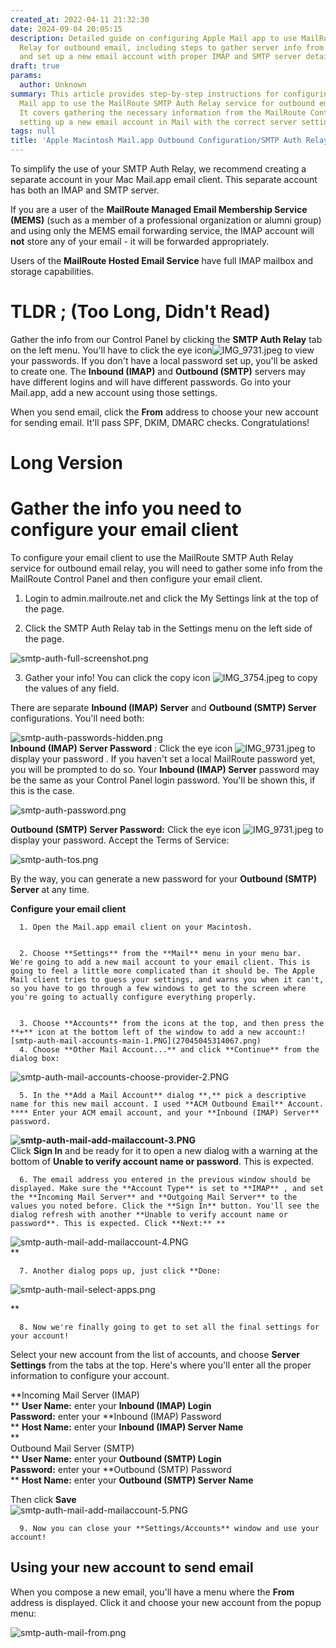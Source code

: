 ```yaml
---
created_at: 2022-04-11 21:32:30
date: 2024-09-04 20:05:15
description: Detailed guide on configuring Apple Mail app to use MailRoute SMTP Auth
  Relay for outbound email, including steps to gather server info from Control Panel
  and set up a new email account with proper IMAP and SMTP server details.
draft: true
params:
  author: Unknown
summary: This article provides step-by-step instructions for configuring the Apple
  Mail app to use the MailRoute SMTP Auth Relay service for outbound email relay.
  It covers gathering the necessary information from the MailRoute Control Panel and
  setting up a new email account in Mail with the correct server settings.
tags: null
title: 'Apple Macintosh Mail.app Outbound Configuration/SMTP Auth Relay '
---
```



  
To simplify the use of your SMTP Auth Relay, we recommend creating a separate
account in your Mac Mail.app email client. This separate account has both an
IMAP and SMTP server.  
  
If you are a user of the **MailRoute Managed Email Membership Service (MEMS)**
(such as a member of a professional organization or alumni group) and using
only the MEMS email forwarding service, the IMAP account will **not** store
any of your email - it will be forwarded appropriately.  
  
Users of the **MailRoute Hosted Email Service** have full IMAP mailbox and
storage capabilities.

#  **TLDR** **;** **(Too Long, Didn't Read)**

Gather the info from our Control Panel by clicking the **SMTP Auth Relay** tab
on the left menu. You'll have to click the eye
icon![IMG_9731.jpeg](23490085152915.jpeg) to view your passwords. If you don't
have a local password set up, you'll be asked to create one. The **Inbound
(IMAP)** and **Outbound (SMTP)** servers may have different logins and will
have different passwords. Go into your Mail.app, add a new account using those
settings.

When you send email, click the **From** address to choose your new account for
sending email. It'll pass SPF, DKIM, DMARC checks. Congratulations!

# **Long Version**

# Gather the info you need to configure your email client

To configure your email client to use the MailRoute SMTP Auth Relay service
for outbound email relay, you will need to gather some info from the MailRoute
Control Panel and then configure your email client.

  1. Login to admin.mailroute.net and click the My Settings link at the top of the page.  
  

  2. Click the SMTP Auth Relay tab in the Settings menu on the left side of the page.   
  
![smtp-auth-full-screenshot.png](27024643009939.png)  
  

  3. Gather your info! You can click the copy icon ![IMG_3754.jpeg](23490046731923.jpeg) to copy the values of any field.  
  
There are separate **Inbound (IMAP) Server** and **Outbound (SMTP) Server**
configurations. You'll need both:  
  
![smtp-auth-passwords-hidden.png](27045061038355.png)  
 **Inbound (IMAP) Server Password** : Click the eye icon
![IMG_9731.jpeg](23490085152915.jpeg) to display your password . If you
haven't set a local MailRoute password yet, you will be prompted to do so.
Your **Inbound (IMAP) Server** password may be the same as your Control Panel
login password. You'll be shown this, if this is the case.  
  
![smtp-auth-password.png](27045045287699.png)  
  
 **Outbound (SMTP) Server Password:** Click the eye icon
![IMG_9731.jpeg](23490085152915.jpeg) to display your password. Accept the
Terms of Service:  
  
![smtp-auth-tos.png](27045061096339.png)  
  
By the way, you can generate a new password for your **Outbound (SMTP)
Server** at any time.

  
**Configure your email client**

      1. Open the Mail.app email client on your Macintosh.  
  

      2. Choose **Settings** from the **Mail** menu in your menu bar. We're going to add a new mail account to your email client. This is going to feel a little more complicated than it should be. The Apple Mail client tries to guess your settings, and warns you when it can't, so you have to go through a few windows to get to the screen where you're going to actually configure everything properly.  
  

      3. Choose **Accounts** from the icons at the top, and then press the **+** icon at the bottom left of the window to add a new account:![smtp-auth-mail-accounts-main-1.PNG](27045045314067.png) 
      4. Choose **Other Mail Account...** and click **Continue** from the dialog box:  
![smtp-auth-mail-accounts-choose-provider-2.PNG](27045045322771.png)

      5. In the **Add a Mail Account** dialog **,** pick a descriptive name for this new mail account. I used **ACM Outbound Email** Account. **** Enter your ACM email account, and your **Inbound (IMAP) Server** password.  
 **![smtp-auth-mail-add-mailaccount-3.PNG](27045061134227.png)**  
Click **Sign In** and be ready for it to open a new dialog with a warning at
the bottom of **Unable to verify account name or password**. This is expected.  
  

      6. The email address you entered in the previous window should be displayed. Make sure the **Account Type** is set to **IMAP** , and set the **Incoming Mail Server** and **Outgoing Mail Server** to the values you noted before. Click the **Sign In** button. You'll see the dialog refresh with another **Unable to verify account name or password**. This is expected. Click **Next:** **  
![smtp-auth-mail-add-mailaccount-4.PNG](27045061147411.png)  
**

      7. Another dialog pops up, just click **Done:  
  
![smtp-auth-mail-select-apps.png](27045045416595.png)  
  
**

      8. Now we're finally going to get to set all the final settings for your account!   
  
Select your new account from the list of accounts, and choose **Server
Settings** from the tabs at the top. Here's where you'll enter all the proper
information to configure your account.  
  
 **Incoming Mail Server (IMAP)  
** **User Name:** enter your **Inbound (IMAP) Login**  
 **Password:** enter your **Inbound (IMAP) Password  
** **Host Name:** enter your **Inbound (IMAP) Server Name**  
 **  
Outbound Mail Server (SMTP)  
** **User Name:** enter your **Outbound (SMTP) Login**  
 **Password:** enter your **Outbound (SMTP) Password  
** **Host Name:** enter your **Outbound (SMTP) Server Name**  
  
Then click **Save**  
![smtp-auth-mail-add-mailaccount-5.PNG](27045061159315.png)  
  

      9. Now you can close your **Settings/Accounts** window and use your account!

## Using your new account to send email

When you compose a new email, you'll have a menu where the **From** address is
displayed. Click it and choose your new account from the popup menu:  
  
![smtp-auth-mail-from.png](27045352947859.png)

